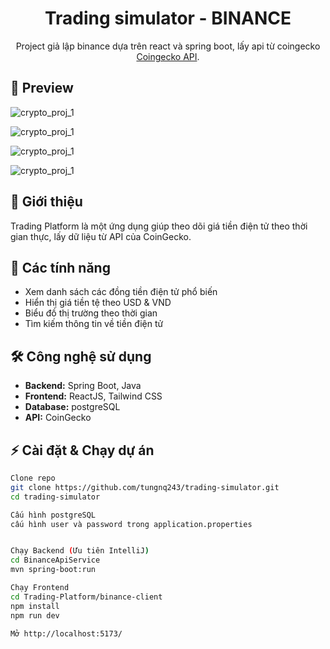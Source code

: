 <div align="center">
  
# Trading simulator - BINANCE

</div>

<div align="center">
  
Project giả lập binance dựa trên react và spring boot, lấy api từ coingecko [Coingecko API](https://www.coingecko.com/). 

 

</div>

## 🔎 Preview 

![crypto_proj_1](https://private-user-images.githubusercontent.com/129868244/412332321-9b703468-24cf-4669-9cd3-a676f7054d43.png?jwt=eyJhbGciOiJIUzI1NiIsInR5cCI6IkpXVCJ9.eyJpc3MiOiJnaXRodWIuY29tIiwiYXVkIjoicmF3LmdpdGh1YnVzZXJjb250ZW50LmNvbSIsImtleSI6ImtleTUiLCJleHAiOjE3Mzk1NDg4ODEsIm5iZiI6MTczOTU0ODU4MSwicGF0aCI6Ii8xMjk4NjgyNDQvNDEyMzMyMzIxLTliNzAzNDY4LTI0Y2YtNDY2OS05Y2QzLWE2NzZmNzA1NGQ0My5wbmc_WC1BbXotQWxnb3JpdGhtPUFXUzQtSE1BQy1TSEEyNTYmWC1BbXotQ3JlZGVudGlhbD1BS0lBVkNPRFlMU0E1M1BRSzRaQSUyRjIwMjUwMjE0JTJGdXMtZWFzdC0xJTJGczMlMkZhd3M0X3JlcXVlc3QmWC1BbXotRGF0ZT0yMDI1MDIxNFQxNTU2MjFaJlgtQW16LUV4cGlyZXM9MzAwJlgtQW16LVNpZ25hdHVyZT05OTQ0ZDM1OWM2ZjUxOTEwY2ZiNzgxYTc2OGZkNTZiM2M1YWVhNGViZjBkYWQ3NjRkODhkOThkNDJiMjMyNjRhJlgtQW16LVNpZ25lZEhlYWRlcnM9aG9zdCJ9.FqheaIu46TqpkmD8GhtdOP5Y8g5ozEBuHE7meWslBG8)

![crypto_proj_1](https://private-user-images.githubusercontent.com/129868244/412332922-538f88a0-470e-46b0-b374-1142a874f456.png?jwt=eyJhbGciOiJIUzI1NiIsInR5cCI6IkpXVCJ9.eyJpc3MiOiJnaXRodWIuY29tIiwiYXVkIjoicmF3LmdpdGh1YnVzZXJjb250ZW50LmNvbSIsImtleSI6ImtleTUiLCJleHAiOjE3Mzk1NDg4OTYsIm5iZiI6MTczOTU0ODU5NiwicGF0aCI6Ii8xMjk4NjgyNDQvNDEyMzMyOTIyLTUzOGY4OGEwLTQ3MGUtNDZiMC1iMzc0LTExNDJhODc0ZjQ1Ni5wbmc_WC1BbXotQWxnb3JpdGhtPUFXUzQtSE1BQy1TSEEyNTYmWC1BbXotQ3JlZGVudGlhbD1BS0lBVkNPRFlMU0E1M1BRSzRaQSUyRjIwMjUwMjE0JTJGdXMtZWFzdC0xJTJGczMlMkZhd3M0X3JlcXVlc3QmWC1BbXotRGF0ZT0yMDI1MDIxNFQxNTU2MzZaJlgtQW16LUV4cGlyZXM9MzAwJlgtQW16LVNpZ25hdHVyZT0wMDYyOWQzNTI2NjUzYzk0YTIxOGJiNTYyMDg2YjkwOTI5MjY0NDZiYTJmMzdmMmFlZmQxMDg3ZTQ3NzNhOWI4JlgtQW16LVNpZ25lZEhlYWRlcnM9aG9zdCJ9.bUm-eqB0IPz_f0Q2L72CvbdrwHav5LjXMu7kSCA05oU)

![crypto_proj_1](https://private-user-images.githubusercontent.com/129868244/412333166-bed7a765-474f-41dd-b3dc-eb8bc27e7cca.png?jwt=eyJhbGciOiJIUzI1NiIsInR5cCI6IkpXVCJ9.eyJpc3MiOiJnaXRodWIuY29tIiwiYXVkIjoicmF3LmdpdGh1YnVzZXJjb250ZW50LmNvbSIsImtleSI6ImtleTUiLCJleHAiOjE3Mzk1NDg5MTIsIm5iZiI6MTczOTU0ODYxMiwicGF0aCI6Ii8xMjk4NjgyNDQvNDEyMzMzMTY2LWJlZDdhNzY1LTQ3NGYtNDFkZC1iM2RjLWViOGJjMjdlN2NjYS5wbmc_WC1BbXotQWxnb3JpdGhtPUFXUzQtSE1BQy1TSEEyNTYmWC1BbXotQ3JlZGVudGlhbD1BS0lBVkNPRFlMU0E1M1BRSzRaQSUyRjIwMjUwMjE0JTJGdXMtZWFzdC0xJTJGczMlMkZhd3M0X3JlcXVlc3QmWC1BbXotRGF0ZT0yMDI1MDIxNFQxNTU2NTJaJlgtQW16LUV4cGlyZXM9MzAwJlgtQW16LVNpZ25hdHVyZT05M2QyZWZhZGU0Y2MxNTQzNGJjYjQ0ODYyMDFjNTU5NGE2NmE0OWI1MWNlY2ZlMzgwMDljY2RhZWNjNmNjYjI5JlgtQW16LVNpZ25lZEhlYWRlcnM9aG9zdCJ9.-jNJIWHsb_ElD1Xml92V7WOybCK8KpnspwA7PIwy2Uc)

![crypto_proj_1](https://private-user-images.githubusercontent.com/129868244/412333718-97f14df8-6057-4d32-820c-c66a3a074030.png?jwt=eyJhbGciOiJIUzI1NiIsInR5cCI6IkpXVCJ9.eyJpc3MiOiJnaXRodWIuY29tIiwiYXVkIjoicmF3LmdpdGh1YnVzZXJjb250ZW50LmNvbSIsImtleSI6ImtleTUiLCJleHAiOjE3Mzk1NDg5MjUsIm5iZiI6MTczOTU0ODYyNSwicGF0aCI6Ii8xMjk4NjgyNDQvNDEyMzMzNzE4LTk3ZjE0ZGY4LTYwNTctNGQzMi04MjBjLWM2NmEzYTA3NDAzMC5wbmc_WC1BbXotQWxnb3JpdGhtPUFXUzQtSE1BQy1TSEEyNTYmWC1BbXotQ3JlZGVudGlhbD1BS0lBVkNPRFlMU0E1M1BRSzRaQSUyRjIwMjUwMjE0JTJGdXMtZWFzdC0xJTJGczMlMkZhd3M0X3JlcXVlc3QmWC1BbXotRGF0ZT0yMDI1MDIxNFQxNTU3MDVaJlgtQW16LUV4cGlyZXM9MzAwJlgtQW16LVNpZ25hdHVyZT1jMjgyZjVhYTExZjQ1M2FlOGQ3YTFiMDQwNTdkNGNkM2M2YzM1YzA5YjU2NjM5OTYwMGJjODg0MTU4Yjk1YjViJlgtQW16LVNpZ25lZEhlYWRlcnM9aG9zdCJ9.ESLqmzXAXvE3QGua8RGJ8v4_eZ0jNRDd2xyYRo1ETQI)


## 🚀 Giới thiệu  
Trading Platform là một ứng dụng giúp theo dõi giá tiền điện tử theo thời gian thực, lấy dữ liệu từ API của CoinGecko.  

## 📌 Các tính năng  
- Xem danh sách các đồng tiền điện tử phổ biến  
- Hiển thị giá tiền tệ theo USD & VND  
- Biểu đồ thị trường theo thời gian  
- Tìm kiếm thông tin về tiền điện tử  

## 🛠️ Công nghệ sử dụng  
- **Backend:** Spring Boot, Java  
- **Frontend:** ReactJS, Tailwind CSS  
- **Database:** postgreSQL  
- **API:** CoinGecko

## ⚡ Cài đặt & Chạy dự án 
 
```bash
Clone repo
git clone https://github.com/tungnq243/trading-simulator.git
cd trading-simulator

Cấu hình postgreSQL
cấu hình user và password trong application.properties


Chạy Backend (Ưu tiên IntelliJ)
cd BinanceApiService
mvn spring-boot:run

Chạy Frontend
cd Trading-Platform/binance-client
npm install
npm run dev

Mở http://localhost:5173/




 



